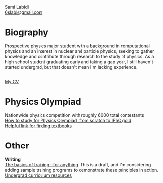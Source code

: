 Sami Labidi <br>
6slabi@gmail.com <br>

# Biography
Prospective physics major student with a background in computational physics and an interest in nuclear and particle physics, seeking to gather knowledge and contribute through research to the study of physics. As a high school student graduating early and taking a gap year, I still haven't started undergrad, but that doesn't mean I'm lacking experience. <br><br>

[My CV](https://slabii.github.io/cv.pdf)<br>

# Physics Olympiad
Nationwide physics competition with roughly 6000 total contestants<br>
[How to study for Physics Olympiad, from scratch to IPhO gold](https://slabii.github.io/How%20to%20study%20for%20USAPhO%20and%20IPhO.html)<br>
[Helpful link for finding textbooks](https://libgen.rs)<br>

# Other
**Writing**<br>
[The basics of training--for anything](https://slabii.github.io/training.pdf). This is a draft, and I'm considering adding sample training programs to demonstrate these principles in action. <br>
[Undergrad curriculum resources](https://slabii.github.io/undergrad.md)<br>
